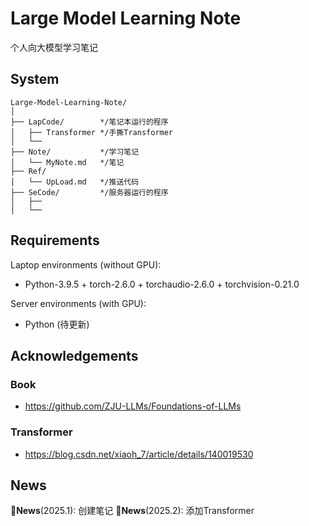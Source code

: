 # Large Model Learning Note

个人向大模型学习笔记

## System
```
Large-Model-Learning-Note/
│
├── LapCode/        */笔记本运行的程序
│   ├── Transformer */手撕Transformer
│   └── 
├── Note/           */学习笔记
│   └── MyNote.md   */笔记
├── Ref/           
│   └── UpLoad.md   */推送代码
├── SeCode/         */服务器运行的程序
│   ├── 
│   └── 
```

## Requirements

Laptop environments (without GPU):

- Python-3.9.5 + torch-2.6.0 + torchaudio-2.6.0 + torchvision-0.21.0

Server environments (with GPU):

- Python (待更新)

## Acknowledgements

### Book 
- https://github.com/ZJU-LLMs/Foundations-of-LLMs
### Transformer
- https://blog.csdn.net/xiaoh_7/article/details/140019530 



## News
:triangular_flag_on_post:**News**(2025.1): 创建笔记
:triangular_flag_on_post:**News**(2025.2): 添加Transformer